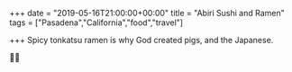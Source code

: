 +++
date = "2019-05-16T21:00:00+00:00"
title = "Abiri Sushi and Ramen"
tags = ["Pasadena","California","food","travel"]

+++
Spicy tonkatsu ramen is why God created pigs, and the Japanese. 

🍜🍶
